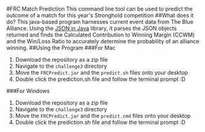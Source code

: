 #FRC Match Prediction
This command line tool can be used to predict the outcome of a match for this year's Stronghold competition
##What does it do?
This java-based program harnesses current event data from The Blue Alliance. Using the [JSON in Java](http://mvnrepository.com/artifact/org.json/json) library, it parses the JSON objects returned and finds the Calculated Contribution to Winning Margin (CCWM) and the Win/Loss Ratio to accurately determine the probability of an alliance winning.
##Using the Program
###For Mac
1. Download the repository as a zip file 
2. Navigate to the `challenge3` directory
3. Move the `FRCPredict.jar` and the `predict.sh` files onto your desktop
4. Double click the prediction.sh file and follow the terminal prompt :D

###For Windows
1. Download the repository as a zip file
2. Navigate to the `challenge3` directory
3. Move the `FRCPredict.jar` and the `predict.cmd` files onto your desktop
4. Double click the prediction.sh file and follow the terminal prompt :D
